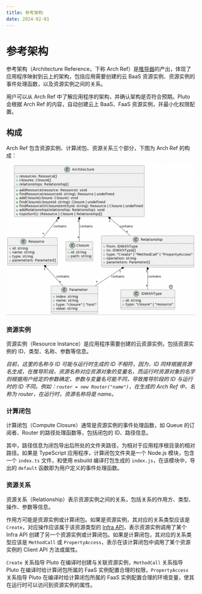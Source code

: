 ```yaml
---
title: 参考架构
date: 2024-02-01
---
```


# 参考架构

参考架构（Architecture Reference，下称 Arch Ref）是[推导器](./deducer.zh-CN.md)的产出，体现了应用程序映射到云上的架构，包括应用需要创建的云 BaaS 资源实例、资源实例的事件处理函数，以及资源实例之间的关系。

用户可以从 Arch Ref 中了解应用程序的架构，并确认架构是否符合预期。Pluto 会根据 Arch Ref 的内容，自动创建云上 BaaS、FaaS 资源实例，并最小化权限配置。

## 构成

Arch Ref 包含资源实例、计算闭包、资源关系三个部分，下图为 Arch Ref 的构成：

![The composition of Arch Ref](../../../assets/arch-ref-composition.png)

### 资源实例

资源实例（Resource Instance）是应用程序需要创建的云资源实例，包括资源实例的 ID、类型、名称、参数等信息。

_目前，这里的名称与 ID 可能与运行时生成的 ID 不相符，因为，ID 同样根据资源名生成，在推导阶段，资源名称对应资源对象的变量名，而运行时资源对象的名字则根据用户给定的参数确定，参数与变量名可能不同，导致推导阶段的 ID 与运行时的 ID 不同。例如：`router = new Router("name")`，在生成的 Arch Ref 中，名称为 router，在运行时，资源名称将是 name。_

### 计算闭包

计算闭包（Compute Closure）通常是资源实例的事件处理函数，如 Queue 的订阅者、Router 的路径处理函数等，包括闭包的 ID、路径信息。

其中，路径信息为闭包导出后所处的文件夹路径，为相对于应用程序根目录的相对路径。如果是 TypeScript 应用程序，计算闭包文件夹是一个 Node.js 模块，包含一个 `index.ts` 文件，和使用 esbuild 编译打包生成的 `index.js`，在该模块中，导出的 `default` 函数即为用户定义的事件处理函数。

### 资源关系

资源关系（Relationship）表示资源实例之间的关系，包括关系的作用方、类型、操作、参数等信息。

作用方可能是资源实例或计算闭包。如果是资源实例，其对应的关系类型应该是 `Create`，对应操作应该属于该资源类型的 [Infra API](./sdk.zh-CN.md)，表示资源实例调用了某个 Infra API 创建了另一个资源实例或计算闭包。如果是计算闭包，其对应的关系类型应该是 `MethodCall` 或 `PropertyAccess`，表示在该计算闭包中调用了某个资源实例的 Client API 方法或属性。

`Create` 关系指导 Pluto 在编译时创建与关联资源实例，`MethodCall` 关系指导 Pluto 在编译时给计算闭包所属的 FaaS 实例配置合理的权限，`PropertyAccess` 关系指导 Pluto 在编译时给计算闭包所属的 FaaS 实例配置合理的环境变量，使其在运行时可以访问到资源实例的属性。

<!--
```plantuml
@startuml

class Architecture {
    +resources: Resource[]
    +closures: Closure[]
    +relationships: Relationship[]

    +addResource(resource: Resource): void
    +findResource(resourceId: string): Resource | undefined
    +addClosure(closure: Closure): void
    +findClosure(closureId: string): Closure | undefined
    +findResourceOrClosure(entityId: string): Resource | Closure | undefined
    +addRelationship(relationship: Relationship): void
    +topoSort(): (Resource | Closure | Relationship)[]
}

class Resource {
    +id: string
    +name: string
    +type: string
    +parameters: Parameter[]
}

class Closure {
    +id: string
    +path: string
}

class Relationship {
    +from: IDWithType
    +to: IDWithType[]
    +type: "Create" | "MethodCall" | "PropertyAccess"
    +operation: string
    +parameters: Parameter[]
}

class Parameter {
    +index: string
    +name: string
    +type: "closure" | "text"
    +value: string
}

class IDWithType {
    +id: string
    +type: "closure" | "resource"
}

' Relationships
Architecture "1" *-- "*" Resource : contains
Architecture "1" *-- "*" Closure : contains
Architecture "1" *-- "*" Relationship : contains

Resource "1" *-- "*" Parameter : contains
Relationship "1" *-- "*" Parameter : contains
Relationship "1" *-- "*" IDWithType : contains

@enduml
```
-->
